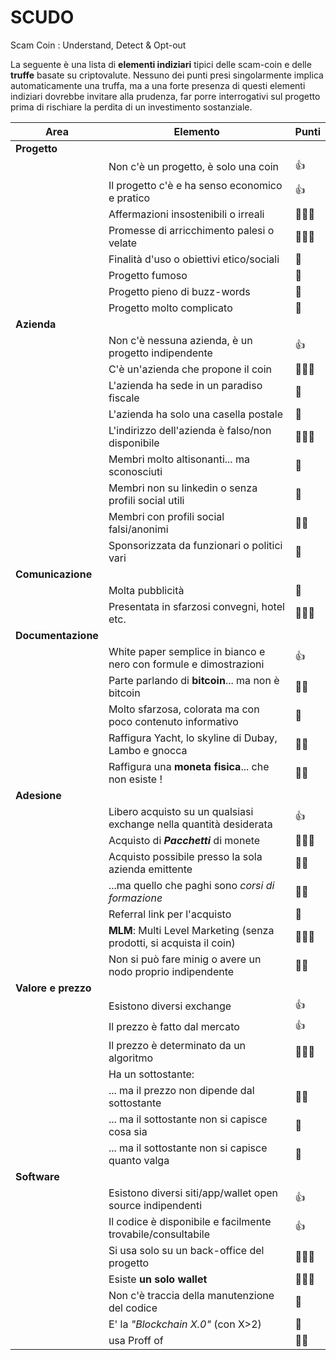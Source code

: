 # SCUDO
Scam Coin : Understand, Detect & Opt-out

La seguente è una lista di **elementi indiziari** tipici delle scam-coin e delle **truffe** basate su criptovalute. Nessuno dei punti presi singolarmente implica automaticamente una truffa, ma a una forte presenza di questi elementi indiziari dovrebbe invitare alla prudenza, far porre interrogativi sul progetto prima di rischiare la perdita di un investimento sostanziale.



| Area | Elemento  | Punti |
|--------------------|------------------------------------------------------------------|-------------------------|
|**Progetto**            | | |
|   |Non c'è un progetto, è solo una coin |:+1:|
|   |Il progetto c'è e ha senso economico e pratico |:+1:|
|   |Affermazioni insostenibili o irreali                          | :shit::shit::shit: |  
|   |Promesse di arricchimento palesi o velate                     | :shit::shit::shit: | 
|   |Finalità d'uso o obiettivi etico/sociali                      |:shit:|
|   |Progetto fumoso |:shit:|
|   |Progetto pieno di buzz-words |:shit:|
|   |Progetto molto complicato |:shit:|
|**Azienda**             | | |
|   |Non c'è nessuna azienda, è un progetto indipendente           |:+1:|
|   |C'è un'azienda che propone il coin                            |:shit::shit::shit:|
|   |L'azienda ha sede in un paradiso fiscale                      |:shit:|
|   |L'azienda ha solo una casella postale                         |:shit:|
|   |L'indirizzo dell'azienda è falso/non disponibile              |:shit::shit::shit:|
|   |Membri molto altisonanti... ma sconosciuti |:shit:|
|   |Membri non su linkedin o senza profili social utili|:shit:|
|   |Membri con profili social falsi/anonimi |:shit::shit:|
|   |Sponsorizzata da funzionari o politici vari |:shit:|
|**Comunicazione**       | | |
|   |Molta pubblicità                                              |:shit:|
|   |Presentata in sfarzosi convegni, hotel etc. |:shit::shit::shit:|
|**Documentazione**      | | |
|   |White paper semplice in bianco e nero con formule e dimostrazioni |:+1:|
|   |Parte parlando di **bitcoin**... ma non è bitcoin|:shit::shit:|
|   |Molto sfarzosa, colorata ma con poco contenuto informativo |:shit:|
|   |Raffigura Yacht, lo skyline di Dubay, Lambo e gnocca |:shit::shit:|
|   |Raffigura una **moneta fisica**... che non esiste ! |:shit::shit:|
|**Adesione**            | | |
|   |Libero acquisto su un qualsiasi exchange nella quantità desiderata |:+1:|
|   |Acquisto di ***Pacchetti*** di monete                              |:shit::shit::shit:|
|   |Acquisto possibile presso la sola azienda emittente                |:shit::shit:|
|   |...ma quello che paghi sono *corsi di formazione*  |:shit::shit:|
|   |Referral link per l'acquisto                                       |:shit:|
|   |**MLM**: Multi Level Marketing (senza prodotti, si acquista il coin)  |:shit::shit::shit:|
|   |Non si può fare minig o avere un nodo proprio indipendente |:shit::shit:|
|**Valore e prezzo**              | | |
|   |Esistono diversi exchange |:+1:|
|   |Il prezzo è fatto dal mercato|:+1:|
|   |Il prezzo è determinato da un algoritmo |:shit::shit::shit:|
|   |Ha un sottostante:  | |
|   |... ma il prezzo non dipende dal sottostante |:shit::shit:|
|   |... ma il sottostante non si capisce cosa sia |:shit:|
|   |... ma il sottostante non si capisce quanto valga |:shit:|
|**Software**                 | | |
|   |Esistono diversi siti/app/wallet open source indipendenti |:+1:|
|   |Il codice è disponibile e facilmente trovabile/consultabile |:+1:|
|   |Si usa solo su un back-office del progetto |:shit::shit::shit:|
|   |Esiste **un solo wallet**  |:shit::shit::shit:|
|   |Non c'è traccia della manutenzione del codice |:shit:|
|   |E' la *"Blockchain X.0"* (con X>2) |:shit:|
|   |usa Proff of <qualcosa di insensato> |:shit::shit:|

